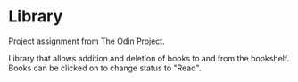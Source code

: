 # Library

Project assignment from The Odin Project.

Library that allows addition and deletion of books to and from the bookshelf.
Books can be clicked on to change status to "Read".
